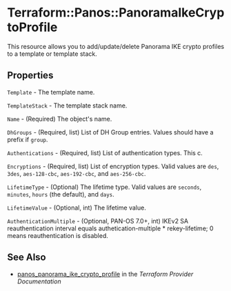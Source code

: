 # Terraform::Panos::PanoramaIkeCryptoProfile

This resource allows you to add/update/delete Panorama IKE crypto profiles
to a template or template stack.

## Properties

`Template` - The template name.

`TemplateStack` - The template stack name.

`Name` - (Required) The object's name.

`DhGroups` - (Required, list) List of DH Group entries.  Values should have a prefix if `group`.

`Authentications` - (Required, list) List of authentication types.  This c.

`Encryptions` - (Required, list) List of encryption types.  Valid values are `des`, `3des`, `aes-128-cbc`, `aes-192-cbc`, and `aes-256-cbc`.

`LifetimeType` - (Optional) The lifetime type.  Valid values are `seconds`, `minutes`, `hours` (the default), and `days`.

`LifetimeValue` - (Optional, int) The lifetime value.

`AuthenticationMultiple` - (Optional, PAN-OS 7.0+, int) IKEv2 SA reauthentication interval equals authetication-multiple * rekey-lifetime; 0 means reauthentication is disabled.


## See Also

* [panos_panorama_ike_crypto_profile](https://www.terraform.io/docs/providers/panos/r/panorama_ike_crypto_profile.html) in the _Terraform Provider Documentation_